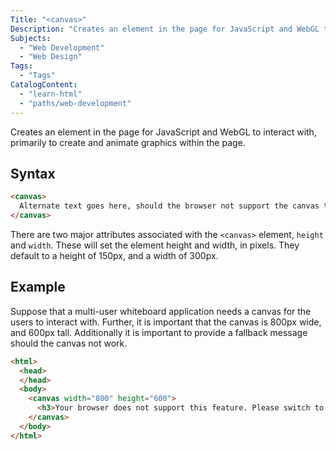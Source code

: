 ```yaml
---
Title: "<canvas>"
Description: "Creates an element in the page for JavaScript and WebGL to interact with, primarily to create and animate graphics within the page."
Subjects:
  - "Web Development"
  - "Web Design"
Tags:
  - "Tags"
CatalogContent:
  - "learn-html"
  - "paths/web-development"
---
```


 

Creates an element in the page for JavaScript and WebGL to interact with, primarily to create and animate graphics within the page.

## Syntax

```html
<canvas>
  Alternate text goes here, should the browser not support the canvas tag.
</canvas>
``` 

There are two major attributes associated with the `<canvas>` element, `height` and `width`. These will set the element height and width, in pixels. They default to a height of 150px, and a width of 300px.

## Example

Suppose that a multi-user whiteboard application needs a canvas for the users to interact with. Further, it is important that the canvas is 800px wide, and 600px tall. Additionally it is important to provide a fallback message should the canvas not work.

```html
<html>
  <head>
  </head>
  <body>
    <canvas width="800" height="600">
      <h3>Your browser does not support this feature. Please switch to another browser, if possible.</h3>
    </canvas>
  </body>
</html>
```
